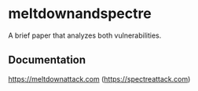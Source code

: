 # meltdownandspectre
A brief paper that analyzes both vulnerabilities.

## Documentation
https://meltdownattack.com (https://spectreattack.com)
